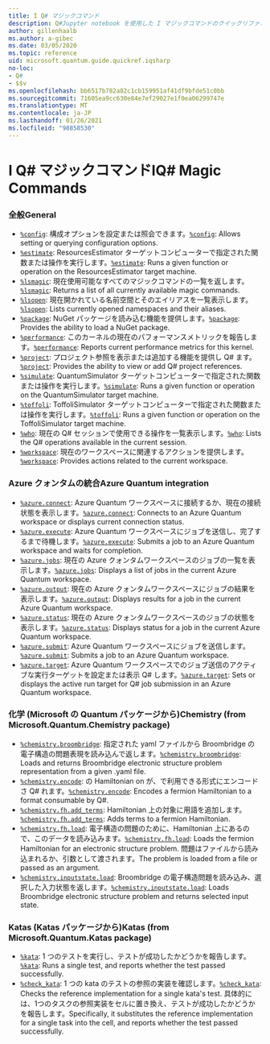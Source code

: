 ```yaml
---
title: I Q# マジックコマンド
description: Q#Jupyter notebook を使用した I マジックコマンドのクイックリファレンスページ Q#
author: gillenhaalb
ms.author: a-gibec
ms.date: 03/05/2020
ms.topic: reference
uid: microsoft.quantum.guide.quickref.iqsharp
no-loc:
- Q#
- $$v
ms.openlocfilehash: bb6517b782a82c1cb159951af41df9bfde51c0bb
ms.sourcegitcommit: 71605ea9cc630e84e7ef29027e1f0ea06299747e
ms.translationtype: MT
ms.contentlocale: ja-JP
ms.lasthandoff: 01/26/2021
ms.locfileid: "98858530"
---
```

# <a name="ino-locq-magic-commands"></a><span data-ttu-id="379ee-103">I Q# マジックコマンド</span><span class="sxs-lookup"><span data-stu-id="379ee-103">IQ# Magic Commands</span></span>

### <a name="general"></a><span data-ttu-id="379ee-104">全般</span><span class="sxs-lookup"><span data-stu-id="379ee-104">General</span></span>

- <span data-ttu-id="379ee-105">[`%config`](xref:microsoft.quantum.iqsharp.magic-ref.config): 構成オプションを設定または照会できます。</span><span class="sxs-lookup"><span data-stu-id="379ee-105">[`%config`](xref:microsoft.quantum.iqsharp.magic-ref.config): Allows setting or querying configuration options.</span></span>
- <span data-ttu-id="379ee-106">[`%estimate`](xref:microsoft.quantum.iqsharp.magic-ref.estimate): ResourcesEstimator ターゲットコンピューターで指定された関数または操作を実行します。</span><span class="sxs-lookup"><span data-stu-id="379ee-106">[`%estimate`](xref:microsoft.quantum.iqsharp.magic-ref.estimate): Runs a given function or operation on the ResourcesEstimator target machine.</span></span>
- <span data-ttu-id="379ee-107">[`%lsmagic`](xref:microsoft.quantum.iqsharp.magic-ref.lsmagic): 現在使用可能なすべてのマジックコマンドの一覧を返します。</span><span class="sxs-lookup"><span data-stu-id="379ee-107">[`%lsmagic`](xref:microsoft.quantum.iqsharp.magic-ref.lsmagic): Returns a list of all currently available magic commands.</span></span>
- <span data-ttu-id="379ee-108">[`%lsopen`](xref:microsoft.quantum.iqsharp.magic-ref.lsopen): 現在開かれている名前空間とそのエイリアスを一覧表示します。</span><span class="sxs-lookup"><span data-stu-id="379ee-108">[`%lsopen`](xref:microsoft.quantum.iqsharp.magic-ref.lsopen): Lists currently opened namespaces and their aliases.</span></span>
- <span data-ttu-id="379ee-109">[`%package`](xref:microsoft.quantum.iqsharp.magic-ref.package): NuGet パッケージを読み込む機能を提供します。</span><span class="sxs-lookup"><span data-stu-id="379ee-109">[`%package`](xref:microsoft.quantum.iqsharp.magic-ref.package): Provides the ability to load a NuGet package.</span></span>
- <span data-ttu-id="379ee-110">[`%performance`](xref:microsoft.quantum.iqsharp.magic-ref.performance): このカーネルの現在のパフォーマンスメトリックを報告します。</span><span class="sxs-lookup"><span data-stu-id="379ee-110">[`%performance`](xref:microsoft.quantum.iqsharp.magic-ref.performance): Reports current performance metrics for this kernel.</span></span>
- <span data-ttu-id="379ee-111">[`%project`](xref:microsoft.quantum.iqsharp.magic-ref.project): プロジェクト参照を表示または追加する機能を提供し Q# ます。</span><span class="sxs-lookup"><span data-stu-id="379ee-111">[`%project`](xref:microsoft.quantum.iqsharp.magic-ref.project): Provides the ability to view or add Q# project references.</span></span> 
- <span data-ttu-id="379ee-112">[`%simulate`](xref:microsoft.quantum.iqsharp.magic-ref.simulate): QuantumSimulator ターゲットコンピューターで指定された関数または操作を実行します。</span><span class="sxs-lookup"><span data-stu-id="379ee-112">[`%simulate`](xref:microsoft.quantum.iqsharp.magic-ref.simulate): Runs a given function or operation on the QuantumSimulator target machine.</span></span>
- <span data-ttu-id="379ee-113">[`%toffoli`](xref:microsoft.quantum.iqsharp.magic-ref.toffoli): ToffoliSimulator ターゲットコンピューターで指定された関数または操作を実行します。</span><span class="sxs-lookup"><span data-stu-id="379ee-113">[`%toffoli`](xref:microsoft.quantum.iqsharp.magic-ref.toffoli): Runs a given function or operation on the ToffoliSimulator target machine.</span></span>
- <span data-ttu-id="379ee-114">[`%who`](xref:microsoft.quantum.iqsharp.magic-ref.who): 現在の Q# セッションで使用できる操作を一覧表示します。</span><span class="sxs-lookup"><span data-stu-id="379ee-114">[`%who`](xref:microsoft.quantum.iqsharp.magic-ref.who): Lists the Q# operations available in the current session.</span></span>
- <span data-ttu-id="379ee-115">[`%workspace`](xref:microsoft.quantum.iqsharp.magic-ref.workspace): 現在のワークスペースに関連するアクションを提供します。</span><span class="sxs-lookup"><span data-stu-id="379ee-115">[`%workspace`](xref:microsoft.quantum.iqsharp.magic-ref.workspace): Provides actions related to the current workspace.</span></span>

### <a name="azure-quantum-integration"></a><span data-ttu-id="379ee-116">Azure クォンタムの統合</span><span class="sxs-lookup"><span data-stu-id="379ee-116">Azure Quantum integration</span></span>

- <span data-ttu-id="379ee-117">[`%azure.connect`](xref:microsoft.quantum.iqsharp.magic-ref.azure.connect): Azure Quantum ワークスペースに接続するか、現在の接続状態を表示します。</span><span class="sxs-lookup"><span data-stu-id="379ee-117">[`%azure.connect`](xref:microsoft.quantum.iqsharp.magic-ref.azure.connect): Connects to an Azure Quantum workspace or displays current connection status.</span></span>
- <span data-ttu-id="379ee-118">[`%azure.execute`](xref:microsoft.quantum.iqsharp.magic-ref.azure.execute): Azure Quantum ワークスペースにジョブを送信し、完了するまで待機します。</span><span class="sxs-lookup"><span data-stu-id="379ee-118">[`%azure.execute`](xref:microsoft.quantum.iqsharp.magic-ref.azure.execute): Submits a job to an Azure Quantum workspace and waits for completion.</span></span>
- <span data-ttu-id="379ee-119">[`%azure.jobs`](xref:microsoft.quantum.iqsharp.magic-ref.azure.jobs): 現在の Azure クォンタムワークスペースのジョブの一覧を表示します。</span><span class="sxs-lookup"><span data-stu-id="379ee-119">[`%azure.jobs`](xref:microsoft.quantum.iqsharp.magic-ref.azure.jobs): Displays a list of jobs in the current Azure Quantum workspace.</span></span>
- <span data-ttu-id="379ee-120">[`%azure.output`](xref:microsoft.quantum.iqsharp.magic-ref.azure.output): 現在の Azure クォンタムワークスペースにジョブの結果を表示します。</span><span class="sxs-lookup"><span data-stu-id="379ee-120">[`%azure.output`](xref:microsoft.quantum.iqsharp.magic-ref.azure.output): Displays results for a job in the current Azure Quantum workspace.</span></span>
- <span data-ttu-id="379ee-121">[`%azure.status`](xref:microsoft.quantum.iqsharp.magic-ref.azure.status): 現在の Azure クォンタムワークスペースのジョブの状態を表示します。</span><span class="sxs-lookup"><span data-stu-id="379ee-121">[`%azure.status`](xref:microsoft.quantum.iqsharp.magic-ref.azure.status): Displays status for a job in the current Azure Quantum workspace.</span></span>
- <span data-ttu-id="379ee-122">[`%azure.submit`](xref:microsoft.quantum.iqsharp.magic-ref.azure.submit): Azure Quantum ワークスペースにジョブを送信します。</span><span class="sxs-lookup"><span data-stu-id="379ee-122">[`%azure.submit`](xref:microsoft.quantum.iqsharp.magic-ref.azure.submit): Submits a job to an Azure Quantum workspace.</span></span>
- <span data-ttu-id="379ee-123">[`%azure.target`](xref:microsoft.quantum.iqsharp.magic-ref.azure.target): Azure Quantum ワークスペースでのジョブ送信のアクティブな実行ターゲットを設定または表示 Q# します。</span><span class="sxs-lookup"><span data-stu-id="379ee-123">[`%azure.target`](xref:microsoft.quantum.iqsharp.magic-ref.azure.target): Sets or displays the active run target for Q# job submission in an Azure Quantum workspace.</span></span>

### <a name="chemistry-from-microsoftquantumchemistry-package"></a><span data-ttu-id="379ee-124">化学 (Microsoft の Quantum パッケージから)</span><span class="sxs-lookup"><span data-stu-id="379ee-124">Chemistry (from Microsoft.Quantum.Chemistry package)</span></span>

- <span data-ttu-id="379ee-125">[`%chemistry.broombridge`](xref:microsoft.quantum.iqsharp.magic-ref.chemistry.broombridge): 指定された yaml ファイルから Broombridge の電子構造の問題表現を読み込んで返します。</span><span class="sxs-lookup"><span data-stu-id="379ee-125">[`%chemistry.broombridge`](xref:microsoft.quantum.iqsharp.magic-ref.chemistry.broombridge): Loads and returns Broombridge electronic structure problem representation from a given .yaml file.</span></span>
- <span data-ttu-id="379ee-126">[`%chemistry.encode`](xref:microsoft.quantum.iqsharp.magic-ref.chemistry.encode): の Hamiltonian on が、で利用できる形式にエンコードさ Q# れます。</span><span class="sxs-lookup"><span data-stu-id="379ee-126">[`%chemistry.encode`](xref:microsoft.quantum.iqsharp.magic-ref.chemistry.encode): Encodes a fermion Hamiltonian to a format consumable by Q#.</span></span>
- <span data-ttu-id="379ee-127">[`%chemistry.fh.add_terms`](xref:microsoft.quantum.iqsharp.magic-ref.chemistry.fh.add_terms): Hamiltonian 上の対象に用語を追加します。</span><span class="sxs-lookup"><span data-stu-id="379ee-127">[`%chemistry.fh.add_terms`](xref:microsoft.quantum.iqsharp.magic-ref.chemistry.fh.add_terms): Adds terms to a fermion Hamiltonian.</span></span>
- <span data-ttu-id="379ee-128">[`%chemistry.fh.load`](xref:microsoft.quantum.iqsharp.magic-ref.chemistry.fh.load): 電子構造の問題のために、Hamiltonian 上にあるので、このデータを読み込みます。</span><span class="sxs-lookup"><span data-stu-id="379ee-128">[`%chemistry.fh.load`](xref:microsoft.quantum.iqsharp.magic-ref.chemistry.fh.load): Loads the fermion Hamiltonian for an electronic structure problem.</span></span> <span data-ttu-id="379ee-129">問題はファイルから読み込まれるか、引数として渡されます。</span><span class="sxs-lookup"><span data-stu-id="379ee-129">The problem is loaded from a file or passed as an argument.</span></span>
- <span data-ttu-id="379ee-130">[`%chemistry.inputstate.load`](xref:microsoft.quantum.iqsharp.magic-ref.chemistry.inputstate.load): Broombridge の電子構造問題を読み込み、選択した入力状態を返します。</span><span class="sxs-lookup"><span data-stu-id="379ee-130">[`%chemistry.inputstate.load`](xref:microsoft.quantum.iqsharp.magic-ref.chemistry.inputstate.load): Loads Broombridge electronic structure problem and returns selected input state.</span></span>

### <a name="katas-from-microsoftquantumkatas-package"></a><span data-ttu-id="379ee-131">Katas (Katas パッケージから)</span><span class="sxs-lookup"><span data-stu-id="379ee-131">Katas (from Microsoft.Quantum.Katas package)</span></span>

- <span data-ttu-id="379ee-132">[`%kata`](xref:microsoft.quantum.iqsharp.magic-ref.kata): 1 つのテストを実行し、テストが成功したかどうかを報告します。</span><span class="sxs-lookup"><span data-stu-id="379ee-132">[`%kata`](xref:microsoft.quantum.iqsharp.magic-ref.kata): Runs a single test, and reports whether the test passed successfully.</span></span>
- <span data-ttu-id="379ee-133">[`%check_kata`](xref:microsoft.quantum.iqsharp.magic-ref.check_kata): 1 つの kata のテストの参照の実装を確認します。</span><span class="sxs-lookup"><span data-stu-id="379ee-133">[`%check_kata`](xref:microsoft.quantum.iqsharp.magic-ref.check_kata): Checks the reference implementation for a single kata's test.</span></span>
    <span data-ttu-id="379ee-134">具体的には、1つのタスクの参照実装をセルに置き換え、テストが成功したかどうかを報告します。</span><span class="sxs-lookup"><span data-stu-id="379ee-134">Specifically, it substitutes the reference implementation for a single task into the cell, and reports whether the test passed successfully.</span></span>
